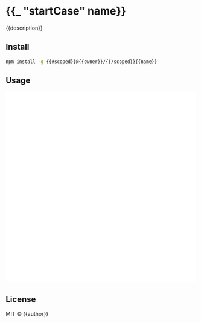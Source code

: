 # {{_ "startCase" name}}

{{description}}

## Install

```sh
npm install -g {{#scoped}}@{{owner}}/{{/scoped}}{{name}}
```

## Usage

<p align="center">
	<img src="resources/cli.gif" width="850" alt="CLI">
</p>

## License

MIT © {{author}}
